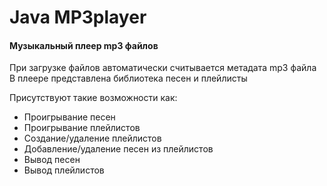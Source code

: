 # Java MP3player

#### Музыкальный плеер mp3 файлов

При загрузке файлов автоматически считывается метадата mp3 файла
В плеере представлена библиотека песен и плейлисты

Присутствуют такие возможности как:
 * Проигрывание песен
 * Проигрывание плейлистов
 * Создание/удаление плейлистов
 * Добавление/удаление песен из плейлистов
 * Вывод песен
 * Вывод плейлистов
